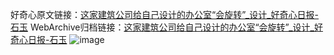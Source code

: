 好奇心原文链接：[这家建筑公司给自己设计的办公室“会旋转”_设计_好奇心日报-石玉](https://www.qdaily.com/articles/6782.html)
WebArchive归档链接：[这家建筑公司给自己设计的办公室“会旋转”_设计_好奇心日报-石玉](http://web.archive.org/web/20190623171404/https://www.qdaily.com/articles/6782.html)
![image](http://ww3.sinaimg.cn/large/007d5XDply1g3wb5a98hrj30u05rzkcf)